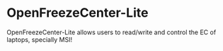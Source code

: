# OpenFreezeCenter-Lite
OpenFreezeCenter-Lite allows users to read/write and control the EC of laptops, specially MSI!
